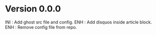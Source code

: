 # Version 0.0.0
INI : Add ghost src file and config.
ENH : Add disquos inside article block.
ENH : Remove config file from repo.
